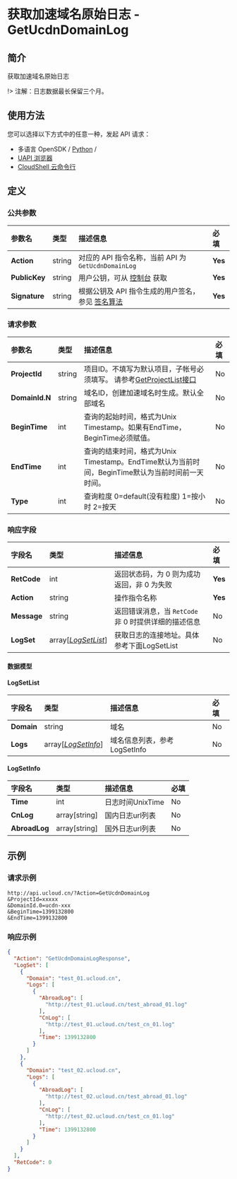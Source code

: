 # 获取加速域名原始日志 - GetUcdnDomainLog

## 简介

获取加速域名原始日志



!> 注解：日志数据最长保留三个月。


## 使用方法

您可以选择以下方式中的任意一种，发起 API 请求：
- 多语言 OpenSDK / [Python](https://github.com/ucloud/ucloud-sdk-python3) /
- [UAPI 浏览器](https://console.ucloud.cn/uapi/detail?id=GetUcdnDomainLog)
- [CloudShell 云命令行](https://shell.ucloud.cn/)


## 定义

### 公共参数

| 参数名 | 类型 | 描述信息 | 必填 |
|:---|:---|:---|:---|
| **Action**     | string  | 对应的 API 指令名称，当前 API 为 `GetUcdnDomainLog`                        | **Yes** |
| **PublicKey**  | string  | 用户公钥，可从 [控制台](https://console.ucloud.cn/uapi/apikey) 获取                                             | **Yes** |
| **Signature**  | string  | 根据公钥及 API 指令生成的用户签名，参见 [签名算法](api/summary/signature.md)  | **Yes** |

### 请求参数

| 参数名 | 类型 | 描述信息 | 必填 |
|:---|:---|:---|:---|
| **ProjectId** | string | 项目ID。不填写为默认项目，子帐号必须填写。 请参考[GetProjectList接口](api/summary/get_project_list) |No|
| **DomainId.N** | string | 域名ID，创建加速域名时生成。默认全部域名 |No|
| **BeginTime** | int | 查询的起始时间，格式为Unix Timestamp。如果有EndTime，BeginTime必须赋值。 |No|
| **EndTime** | int | 查询的结束时间，格式为Unix Timestamp。EndTime默认为当前时间，BeginTime默认为当前时间前一天时间。 |No|
| **Type** | int | 查询粒度  0=default(没有粒度) 1=按小时  2=按天 |No|

### 响应字段

| 字段名 | 类型 | 描述信息 | 必填 |
|:---|:---|:---|:---|
| **RetCode** | int | 返回状态码，为 0 则为成功返回，非 0 为失败 |**Yes**|
| **Action** | string | 操作指令名称 |**Yes**|
| **Message** | string | 返回错误消息，当 `RetCode` 非 0 时提供详细的描述信息 |No|
| **LogSet** | array[[*LogSetList*](#LogSetList)] | 获取日志的连接地址。具体参考下面LogSetList |No|

#### 数据模型


#### LogSetList

| 字段名 | 类型 | 描述信息 | 必填 |
|:---|:---|:---|:---|
| **Domain** | string | 域名 |No|
| **Logs** | array[[*LogSetInfo*](#LogSetInfo)] | 域名信息列表，参考LogSetInfo |No|

#### LogSetInfo

| 字段名 | 类型 | 描述信息 | 必填 |
|:---|:---|:---|:---|
| **Time** | int | 日志时间UnixTime |No|
| **CnLog** | array[string] | 国内日志url列表 |No|
| **AbroadLog** | array[string] | 国外日志url列表 |No|

## 示例

### 请求示例
    
```
http://api.ucloud.cn/?Action=GetUcdnDomainLog
&ProjectId=xxxxx
&DomainId.0=ucdn-xxx
&BeginTime=1399132800
&EndTime=1399132800
```

### 响应示例
    
```json
{
  "Action": "GetUcdnDomainLogResponse",
  "LogSet": [
    {
      "Domain": "test_01.ucloud.cn",
      "Logs": [
        {
          "AbroadLog": [
            "http://test_01.ucloud.cn/test_abroad_01.log"
          ],
          "CnLog": [
            "http://test_01.ucloud.cn/test_cn_01.log"
          ],
          "Time": 1399132800
        }
      ]
    },
    {
      "Domain": "test_02.ucloud.cn",
      "Logs": [
        {
          "AbroadLog": [
            "http://test_02.ucloud.cn/test_abroad_01.log"
          ],
          "CnLog": [
            "http://test_02.ucloud.cn/test_cn_01.log"
          ],
          "Time": 1399132800
        }
      ]
    }
  ],
  "RetCode": 0
}
```





